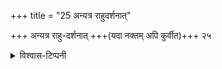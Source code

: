 +++
title = "25 अन्यत्र राहुदर्शनात्"

+++
अन्यत्र राहु-दर्शनात् +++(यदा नक्तम् अपि कुर्वीत)+++ २५

<details><summary>विश्वास-टिप्पनी</summary>

"उदीच्यास् त्व् एतत् प्रायेण न पठन्ति । तथा च पूर्वैर्न व्याख्यातम् ।" इति हरदत्तः। 
</details>
